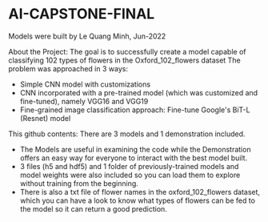 # AI-CAPSTONE-FINAL

Models were built by Le Quang Minh, Jun-2022

About the Project: The goal is to successfully create a model capable of classifying 102 types of flowers in the Oxford_102_flowers dataset
The problem was approached in 3 ways:
  + Simple CNN model with customizations
  + CNN incorporated with a pre-trained model (which was customized and fine-tuned), namely VGG16 and VGG19 
  + Fine-grained image classification approach: Fine-tune Google's BiT-L (Resnet) model

This github contents: There are 3 models and 1 demonstration included. 
+ The Models are useful in examining the code while the Demonstration offers an easy way for everyone to interact with the best model built. 
+ 3 files (h5 and hdf5) and 1 folder of previously-trained models and model weights were also included so you can load them to explore without training from the beginning.
+ There is also a txt file of flower names in the oxford_102_flowers dataset, which you can have a look to know what types of flowers can be fed to the model so it can return a good prediction. 
